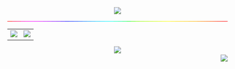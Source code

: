 <div align="center">
    <img src="https://readme-typing-svg.demolab.com?font=Jokerman&size=30&duration=3000&pause=1000&color=EA248E&center=true&vCenter=true&width=700&lines=Embrace+Persona+5+Royal;And+True+Power+will+be+Yours" />
</div>

<div align="center">
  <img src="rainbow.gif" />
</div>

<div align="center">
<table>
  <tr>
    <td><img src="https://metrics.lecoq.io/NokiaX300?template=classic&base.skip=true&base.header=0&base.activity=0&base.community=0&base.repositories=0&base.metadata=0&isocalendar=1&base=header%2C%20activity%2C%20community%2C%20repositories%2C%20metadata&base.indepth=false&base.hireable=false&base.skip=true&isocalendar=false&isocalendar.duration=half-year&config.timezone=Asia%2FHong_Kong" /></td>
    <td><img align="" height="137px" src="https://github-readme-stats.vercel.app/api/top-langs/?username=NokiaX300&hide_title=true&hide_border=true&layout=compact&bg_color=0,73FA79,73FDFF,D783FF&theme=graywhite&locale=cn" /></td>
  </tr>
<table>

<div align="center">
    <img src="https://github-readme-activity-graph.vercel.app/graph?username=NokiaX300&theme=nightowl" />
</div>

<div align="right">
  <img src="https://komarev.com/ghpvc/?username=NokiaX300" />
</div>
